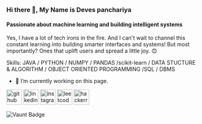 ### Hi there 👋, My Name is Deves panchariya
#### Passionate about machine learning and building intelligent systems
Yes, I have a lot of tech irons in the fire. And I can't wait to channel this constant learning into building smarter interfaces and systems! But most importantly? Ones that uplift users and spread a little joy. 😊

Skills: JAVA / PYTHON / NUMPY / PANDAS /scikit-learn / DATA STUCTURE & ALGORITHM / OBJECT ORIENTED PROGRAMMING /SQL / DBMS

- 🔭 I’m currently working on this page. 


[<img src='https://cdn.jsdelivr.net/npm/simple-icons@3.0.1/icons/github.svg' alt='github' height='40'>](https://github.com/https://github.com/devespanchariya)  [<img src='https://cdn.jsdelivr.net/npm/simple-icons@3.0.1/icons/linkedin.svg' alt='linkedin' height='40'>](https://www.linkedin.com/in/https://www.linkedin.com/in/deves-panchariya-1974aa24b//)  [<img src='https://cdn.jsdelivr.net/npm/simple-icons@3.0.1/icons/instagram.svg' alt='instagram' height='40'>](https://www.instagram.com/https://www.instagram.com/deves.panchariya//)  [<img src='https://cdn.jsdelivr.net/npm/simple-icons@3.0.1/icons/leetcode.svg' alt='leetcode' height='40'>](https://leetcode.com/deveshpanchariya05/)  [<img src='https://cdn.jsdelivr.net/npm/simple-icons@3.0.1/icons/hackerrank.svg' alt='hackerrank' height='40'>](https://www.hackerrank.com/profile/AP21110010786_M)  

![Vaunt Badge](https://api.vaunt.dev/v1/github/entities/https://github.com/devespanchariya/contributions?format=svg&private=false)  

